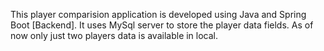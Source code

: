 This player comparision application is developed using Java and Spring Boot [Backend].
It uses MySql server to store the player data fields.
As of now only just two players data is available in local.
